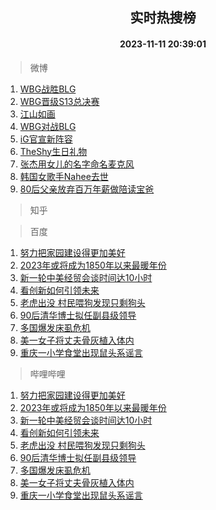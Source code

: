 <div align="center"><h2>实时热搜榜</h2><h4>2023-11-11 20:39:01</h4></div>

> 微博  

1. [WBG战胜BLG](https://s.weibo.com/weibo?q=%23WBG%E6%88%98%E8%83%9CBLG%23&t=31&band_rank=1&Refer=top)<br />
2. [WBG晋级S13总决赛](https://s.weibo.com/weibo?q=%23WBG%E6%99%8B%E7%BA%A7S13%E6%80%BB%E5%86%B3%E8%B5%9B%23&t=31&band_rank=2&Refer=top)<br />
3. [江山如画](https://s.weibo.com/weibo?q=%23%E6%B1%9F%E5%B1%B1%E5%A6%82%E7%94%BB%23&t=31&band_rank=3&Refer=top)<br />
4. [WBG对战BLG](https://s.weibo.com/weibo?q=%23WBG%E5%AF%B9%E6%88%98BLG%23&t=31&band_rank=4&Refer=top)<br />
5. [iG官宣新阵容](https://s.weibo.com/weibo?q=iG%E5%AE%98%E5%AE%A3%E6%96%B0%E9%98%B5%E5%AE%B9&t=31&band_rank=5&Refer=top)<br />
6. [TheShy生日礼物](https://s.weibo.com/weibo?q=TheShy%E7%94%9F%E6%97%A5%E7%A4%BC%E7%89%A9&t=31&band_rank=6&Refer=top)<br />
7. [张杰用女儿的名字命名麦克风](https://s.weibo.com/weibo?q=%23%E5%BC%A0%E6%9D%B0%E7%94%A8%E5%A5%B3%E5%84%BF%E7%9A%84%E5%90%8D%E5%AD%97%E5%91%BD%E5%90%8D%E9%BA%A6%E5%85%8B%E9%A3%8E%23&t=31&band_rank=7&Refer=top)<br />
8. [韩国女歌手Nahee去世](https://s.weibo.com/weibo?q=%23%E9%9F%A9%E5%9B%BD%E5%A5%B3%E6%AD%8C%E6%89%8BNahee%E5%8E%BB%E4%B8%96%23&t=31&band_rank=8&Refer=top)<br />
9. [80后父亲放弃百万年薪做陪读宝爸](https://s.weibo.com/weibo?q=%2380%E5%90%8E%E7%88%B6%E4%BA%B2%E6%94%BE%E5%BC%83%E7%99%BE%E4%B8%87%E5%B9%B4%E8%96%AA%E5%81%9A%E9%99%AA%E8%AF%BB%E5%AE%9D%E7%88%B8%23&t=31&band_rank=9&Refer=top)<br />

> 知乎  


> 百度  

1. [努力把家园建设得更加美好](https://www.baidu.com/s?wd=%E5%8A%AA%E5%8A%9B%E6%8A%8A%E5%AE%B6%E5%9B%AD%E5%BB%BA%E8%AE%BE%E5%BE%97%E6%9B%B4%E5%8A%A0%E7%BE%8E%E5%A5%BD&sa=fyb_news&rsv_dl=fyb_news)<br />
2. [2023年或将成为1850年以来最暖年份](https://www.baidu.com/s?wd=2023%E5%B9%B4%E6%88%96%E5%B0%86%E6%88%90%E4%B8%BA1850%E5%B9%B4%E4%BB%A5%E6%9D%A5%E6%9C%80%E6%9A%96%E5%B9%B4%E4%BB%BD&sa=fyb_news&rsv_dl=fyb_news)<br />
3. [新一轮中美经贸会谈时间达10小时](https://www.baidu.com/s?wd=%E6%96%B0%E4%B8%80%E8%BD%AE%E4%B8%AD%E7%BE%8E%E7%BB%8F%E8%B4%B8%E4%BC%9A%E8%B0%88%E6%97%B6%E9%97%B4%E8%BE%BE10%E5%B0%8F%E6%97%B6&sa=fyb_news&rsv_dl=fyb_news)<br />
4. [看创新如何引领未来](https://www.baidu.com/s?wd=%E7%9C%8B%E5%88%9B%E6%96%B0%E5%A6%82%E4%BD%95%E5%BC%95%E9%A2%86%E6%9C%AA%E6%9D%A5&sa=fyb_news&rsv_dl=fyb_news)<br />
5. [老虎出没 村民喂狗发现只剩狗头](https://www.baidu.com/s?wd=%E8%80%81%E8%99%8E%E5%87%BA%E6%B2%A1+%E6%9D%91%E6%B0%91%E5%96%82%E7%8B%97%E5%8F%91%E7%8E%B0%E5%8F%AA%E5%89%A9%E7%8B%97%E5%A4%B4&sa=fyb_news&rsv_dl=fyb_news)<br />
6. [90后清华博士拟任副县级领导](https://www.baidu.com/s?wd=90%E5%90%8E%E6%B8%85%E5%8D%8E%E5%8D%9A%E5%A3%AB%E6%8B%9F%E4%BB%BB%E5%89%AF%E5%8E%BF%E7%BA%A7%E9%A2%86%E5%AF%BC&sa=fyb_news&rsv_dl=fyb_news)<br />
7. [多国爆发床虱危机](https://www.baidu.com/s?wd=%E5%A4%9A%E5%9B%BD%E7%88%86%E5%8F%91%E5%BA%8A%E8%99%B1%E5%8D%B1%E6%9C%BA&sa=fyb_news&rsv_dl=fyb_news)<br />
8. [美一女子将丈夫骨灰植入体内](https://www.baidu.com/s?wd=%E7%BE%8E%E4%B8%80%E5%A5%B3%E5%AD%90%E5%B0%86%E4%B8%88%E5%A4%AB%E9%AA%A8%E7%81%B0%E6%A4%8D%E5%85%A5%E4%BD%93%E5%86%85&sa=fyb_news&rsv_dl=fyb_news)<br />
9. [重庆一小学食堂出现鼠头系谣言](https://www.baidu.com/s?wd=%E9%87%8D%E5%BA%86%E4%B8%80%E5%B0%8F%E5%AD%A6%E9%A3%9F%E5%A0%82%E5%87%BA%E7%8E%B0%E9%BC%A0%E5%A4%B4%E7%B3%BB%E8%B0%A3%E8%A8%80&sa=fyb_news&rsv_dl=fyb_news)<br />

> 哔哩哔哩  

1. [努力把家园建设得更加美好](https://www.baidu.com/s?wd=%E5%8A%AA%E5%8A%9B%E6%8A%8A%E5%AE%B6%E5%9B%AD%E5%BB%BA%E8%AE%BE%E5%BE%97%E6%9B%B4%E5%8A%A0%E7%BE%8E%E5%A5%BD&sa=fyb_news&rsv_dl=fyb_news)<br />
2. [2023年或将成为1850年以来最暖年份](https://www.baidu.com/s?wd=2023%E5%B9%B4%E6%88%96%E5%B0%86%E6%88%90%E4%B8%BA1850%E5%B9%B4%E4%BB%A5%E6%9D%A5%E6%9C%80%E6%9A%96%E5%B9%B4%E4%BB%BD&sa=fyb_news&rsv_dl=fyb_news)<br />
3. [新一轮中美经贸会谈时间达10小时](https://www.baidu.com/s?wd=%E6%96%B0%E4%B8%80%E8%BD%AE%E4%B8%AD%E7%BE%8E%E7%BB%8F%E8%B4%B8%E4%BC%9A%E8%B0%88%E6%97%B6%E9%97%B4%E8%BE%BE10%E5%B0%8F%E6%97%B6&sa=fyb_news&rsv_dl=fyb_news)<br />
4. [看创新如何引领未来](https://www.baidu.com/s?wd=%E7%9C%8B%E5%88%9B%E6%96%B0%E5%A6%82%E4%BD%95%E5%BC%95%E9%A2%86%E6%9C%AA%E6%9D%A5&sa=fyb_news&rsv_dl=fyb_news)<br />
5. [老虎出没 村民喂狗发现只剩狗头](https://www.baidu.com/s?wd=%E8%80%81%E8%99%8E%E5%87%BA%E6%B2%A1+%E6%9D%91%E6%B0%91%E5%96%82%E7%8B%97%E5%8F%91%E7%8E%B0%E5%8F%AA%E5%89%A9%E7%8B%97%E5%A4%B4&sa=fyb_news&rsv_dl=fyb_news)<br />
6. [90后清华博士拟任副县级领导](https://www.baidu.com/s?wd=90%E5%90%8E%E6%B8%85%E5%8D%8E%E5%8D%9A%E5%A3%AB%E6%8B%9F%E4%BB%BB%E5%89%AF%E5%8E%BF%E7%BA%A7%E9%A2%86%E5%AF%BC&sa=fyb_news&rsv_dl=fyb_news)<br />
7. [多国爆发床虱危机](https://www.baidu.com/s?wd=%E5%A4%9A%E5%9B%BD%E7%88%86%E5%8F%91%E5%BA%8A%E8%99%B1%E5%8D%B1%E6%9C%BA&sa=fyb_news&rsv_dl=fyb_news)<br />
8. [美一女子将丈夫骨灰植入体内](https://www.baidu.com/s?wd=%E7%BE%8E%E4%B8%80%E5%A5%B3%E5%AD%90%E5%B0%86%E4%B8%88%E5%A4%AB%E9%AA%A8%E7%81%B0%E6%A4%8D%E5%85%A5%E4%BD%93%E5%86%85&sa=fyb_news&rsv_dl=fyb_news)<br />
9. [重庆一小学食堂出现鼠头系谣言](https://www.baidu.com/s?wd=%E9%87%8D%E5%BA%86%E4%B8%80%E5%B0%8F%E5%AD%A6%E9%A3%9F%E5%A0%82%E5%87%BA%E7%8E%B0%E9%BC%A0%E5%A4%B4%E7%B3%BB%E8%B0%A3%E8%A8%80&sa=fyb_news&rsv_dl=fyb_news)<br />
